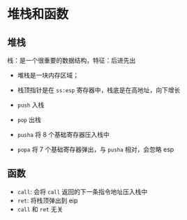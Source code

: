 # 堆栈和函数

## 堆栈

栈：是一个很重要的数据结构，特征：后进先出

- 堆栈是一块内存区域；
- 栈顶指针是在 `ss:esp` 寄存器中，栈底是在高地址，向下增长

- `push` 入栈
- `pop` 出栈
- `pusha` 将 8 个基础寄存器压入栈中
- `popa` 将 7 个基础寄存器弹出，与 `pusha` 相对，会忽略 esp

## 函数

- `call`: 会将 `call` 返回的下一条指令地址压入栈中
- `ret`: 将栈顶弹出到 eip
- `call` 和 `ret` 无关